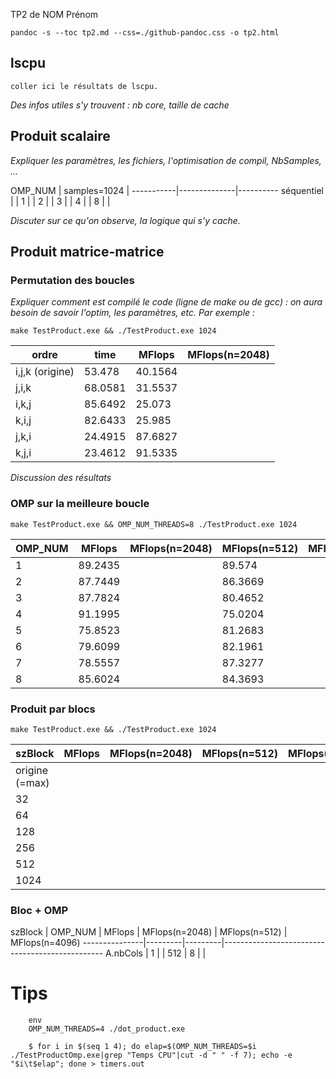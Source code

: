  TP2 de NOM Prénom

`pandoc -s --toc tp2.md --css=./github-pandoc.css -o tp2.html`





## lscpu

```
coller ici le résultats de lscpu. 
```

*Des infos utiles s'y trouvent : nb core, taille de cache*



## Produit scalaire 

*Expliquer les paramètres, les fichiers, l'optimisation de compil, NbSamples, ...*

OMP_NUM    | samples=1024 | 
-----------|--------------|----------
séquentiel |   | 
1          |   | 
2          |   | 
3          |   | 
4          |   | 
8          |   | 


*Discuter sur ce qu'on observe, la logique qui s'y cache.*




## Produit matrice-matrice



### Permutation des boucles

*Expliquer comment est compilé le code (ligne de make ou de gcc) : on aura besoin de savoir l'optim, les paramètres, etc. Par exemple :*

`make TestProduct.exe && ./TestProduct.exe 1024`


  ordre           | time    | MFlops  | MFlops(n=2048) 
------------------|---------|---------|----------------
i,j,k (origine)   | 53.478  | 40.1564 |                
j,i,k             | 68.0581 | 31.5537 |    
i,k,j             | 85.6492 | 25.073  |    
k,i,j             | 82.6433 | 25.985  |    
j,k,i             | 24.4915 | 87.6827 |    
k,j,i             | 23.4612 | 91.5335 |    


*Discussion des résultats*



### OMP sur la meilleure boucle 

`make TestProduct.exe && OMP_NUM_THREADS=8 ./TestProduct.exe 1024`

  OMP_NUM         | MFlops  | MFlops(n=2048) | MFlops(n=512)  | MFlops(n=4096)
------------------|---------|----------------|----------------|---------------
1                 | 89.2435 | | 89.574  |
2                 | 87.7449 | | 86.3669 |
3                 | 87.7824 | | 80.4652 |
4                 | 91.1995 | | 75.0204 |
5                 | 75.8523 | | 81.2683 |
6                 | 79.6099 | | 82.1961 |
7                 | 78.5557 | | 87.3277 |
8                 | 85.6024 | | 84.3693 |




### Produit par blocs

`make TestProduct.exe && ./TestProduct.exe 1024`

  szBlock         | MFlops  | MFlops(n=2048) | MFlops(n=512)  | MFlops(n=4096)
------------------|---------|----------------|----------------|---------------
origine (=max)    |  |
32                |  |
64                |  |
128               |  |
256               |  |
512               |  | 
1024              |  |




### Bloc + OMP



  szBlock      | OMP_NUM | MFlops  | MFlops(n=2048) | MFlops(n=512)  | MFlops(n=4096)
---------------|---------|---------|------------------------------------------------
A.nbCols       |  1      |         | 
512            |  8      |         | 







# Tips 

```
	env 
	OMP_NUM_THREADS=4 ./dot_product.exe
```

```
    $ for i in $(seq 1 4); do elap=$(OMP_NUM_THREADS=$i ./TestProductOmp.exe|grep "Temps CPU"|cut -d " " -f 7); echo -e "$i\t$elap"; done > timers.out
```